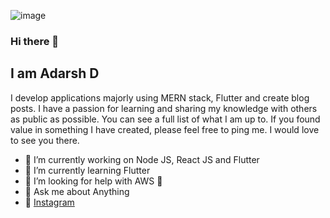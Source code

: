 ![image](https://www.canva.com/design/DAEezsvNd4o/wo5hq8KpaJweMz1ZMOgL-g/view?utm_content=DAEezsvNd4o&utm_campaign=designshare&utm_medium=link&utm_source=homepage_design_menu)


### Hi there 👋

## I am Adarsh D

I develop applications majorly using MERN stack, Flutter and create blog posts. I have a passion for learning and sharing my knowledge with others as public as possible. You can see a full list of what I am up to. If you found value in something I have created, please feel free to ping me. I would love to see you there.

- 🔭 I’m currently working on Node JS, React JS and Flutter
- 🌱 I’m currently learning Flutter
- 🤔 I’m looking for help with AWS 🥶
- 💬 Ask me about Anything
- 📱 [Instagram](https://www.instagram.com/adarsh.dayanand/)

